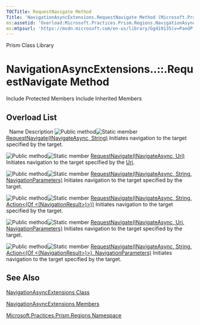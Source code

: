 ```yaml
---
TOCTitle: RequestNavigate Method
Title: 'NavigationAsyncExtensions.RequestNavigate Method (Microsoft.Practices.Prism.Regions)'
ms:assetid: 'Overload:Microsoft.Practices.Prism.Regions.NavigationAsyncExtensions.RequestNavigate'
ms:mtpsurl: 'https://msdn.microsoft.com/en-us/library/Gg419135(v=PandP.50)'
---
```


Prism Class Library

NavigationAsyncExtensions..::.RequestNavigate Method
====================================================

Include Protected Members
Include Inherited Members

Overload List
-------------

<span id="overloadMembersTableToggle"></span>
 
Name
Description
![](https://msdn.microsoft.com/en-us/Gg419135.pubmethod(en-us,PandP.50).gif "Public method")![](https://msdn.microsoft.com/en-us/Gg419135.static(en-us,PandP.50).gif "Static member")
[RequestNavigate(INavigateAsync, String)](https://msdn.microsoft.com/m:microsoft.practices.prism.regions.navigationasyncextensions.requestnavigate(microsoft.practices.prism.regions.inavigateasync%2csystem.string))
Initiates navigation to the target specified by the target.

![](https://msdn.microsoft.com/en-us/Gg419135.pubmethod(en-us,PandP.50).gif "Public method")![](https://msdn.microsoft.com/en-us/Gg419135.static(en-us,PandP.50).gif "Static member")
[RequestNavigate(INavigateAsync, Uri)](https://msdn.microsoft.com/m:microsoft.practices.prism.regions.navigationasyncextensions.requestnavigate(microsoft.practices.prism.regions.inavigateasync%2csystem.uri))
Initiates navigation to the target specified by the [Uri](http://msdn2.microsoft.com/en-us/library/txt7706a).

![](https://msdn.microsoft.com/en-us/Gg419135.pubmethod(en-us,PandP.50).gif "Public method")![](https://msdn.microsoft.com/en-us/Gg419135.static(en-us,PandP.50).gif "Static member")
[RequestNavigate(INavigateAsync, String, NavigationParameters)](https://msdn.microsoft.com/m:microsoft.practices.prism.regions.navigationasyncextensions.requestnavigate(microsoft.practices.prism.regions.inavigateasync%2csystem.string%2cmicrosoft.practices.prism.regions.navigationparameters))
Initiates navigation to the target specified by the target.

![](https://msdn.microsoft.com/en-us/Gg419135.pubmethod(en-us,PandP.50).gif "Public method")![](https://msdn.microsoft.com/en-us/Gg419135.static(en-us,PandP.50).gif "Static member")
[RequestNavigate(INavigateAsync, String, Action&lt;(Of &lt;(NavigationResult&gt;)&gt;))](https://msdn.microsoft.com/m:microsoft.practices.prism.regions.navigationasyncextensions.requestnavigate(microsoft.practices.prism.regions.inavigateasync%2csystem.string%2csystem.action%7bmicrosoft.practices.prism.regions.navigationresult%7d))
Initiates navigation to the target specified by the target.

![](https://msdn.microsoft.com/en-us/Gg419135.pubmethod(en-us,PandP.50).gif "Public method")![](https://msdn.microsoft.com/en-us/Gg419135.static(en-us,PandP.50).gif "Static member")
[RequestNavigate(INavigateAsync, Uri, NavigationParameters)](https://msdn.microsoft.com/m:microsoft.practices.prism.regions.navigationasyncextensions.requestnavigate(microsoft.practices.prism.regions.inavigateasync%2csystem.uri%2cmicrosoft.practices.prism.regions.navigationparameters))
Initiates navigation to the target specified by the target.

![](https://msdn.microsoft.com/en-us/Gg419135.pubmethod(en-us,PandP.50).gif "Public method")![](https://msdn.microsoft.com/en-us/Gg419135.static(en-us,PandP.50).gif "Static member")
[RequestNavigate(INavigateAsync, String, Action&lt;(Of &lt;(NavigationResult&gt;)&gt;), NavigationParameters)](https://msdn.microsoft.com/m:microsoft.practices.prism.regions.navigationasyncextensions.requestnavigate(microsoft.practices.prism.regions.inavigateasync%2csystem.string%2csystem.action%7bmicrosoft.practices.prism.regions.navigationresult%7d%2cmicrosoft.practices.prism.regions.navigationparameters))
Initiates navigation to the target specified by the target.

See Also
--------

<span id="seeAlsoToggle"></span>
[NavigationAsyncExtensions Class](https://msdn.microsoft.com/t:microsoft.practices.prism.regions.navigationasyncextensions)

[NavigationAsyncExtensions Members](https://msdn.microsoft.com/allmembers.t:microsoft.practices.prism.regions.navigationasyncextensions)

[Microsoft.Practices.Prism.Regions Namespace](https://msdn.microsoft.com/n:microsoft.practices.prism.regions)

